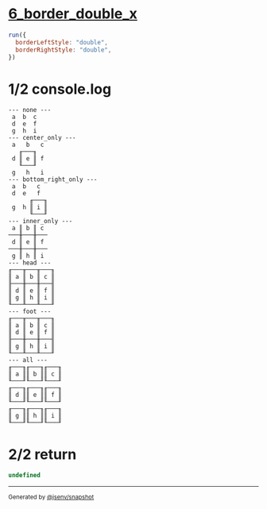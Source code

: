 # [6_border_double_x](../../table_9_cells.test.mjs#L206)

```js
run({
  borderLeftStyle: "double",
  borderRightStyle: "double",
})
```

# 1/2 console.log

```console
--- none ---
 a  b  c 
 d  e  f 
 g  h  i 
--- center_only ---
 a   b   c 
   ╓───╖   
 d ║ e ║ f 
   ╙───╜   
 g   h   i 
--- bottom_right_only ---
 a  b   c  
 d  e   f  
      ╓───╖
 g  h ║ i ║
      ╙───╜
--- inner_only ---
 a ║ b ║ c 
───╫───╫───
 d ║ e ║ f 
───╫───╫───
 g ║ h ║ i 
--- head ---
╓───╥───╥───╖
║ a ║ b ║ c ║
╟───╫───╫───╢
║ d ║ e ║ f ║
║ g ║ h ║ i ║
╙───╨───╨───╜
--- foot ---
╓───╥───╥───╖
║ a ║ b ║ c ║
║ d ║ e ║ f ║
╟───╫───╫───╢
║ g ║ h ║ i ║
╙───╨───╨───╜
--- all ---
╓───╖╓───╖╓───╖
║ a ║║ b ║║ c ║
╙───╜╙───╜╙───╜
╓───╖╓───╖╓───╖
║ d ║║ e ║║ f ║
╙───╜╙───╜╙───╜
╓───╖╓───╖╓───╖
║ g ║║ h ║║ i ║
╙───╜╙───╜╙───╜
```

# 2/2 return

```js
undefined
```

---

<sub>
  Generated by <a href="https://github.com/jsenv/core/tree/main/packages/independent/snapshot">@jsenv/snapshot</a>
</sub>
